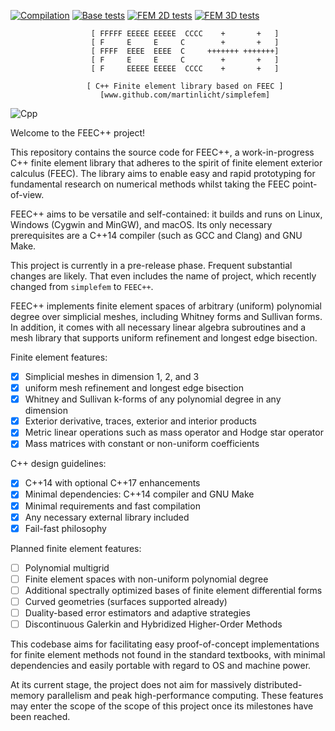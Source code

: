 [![Compilation](https://github.com/martinlicht/simplefem/actions/workflows/main.yml/badge.svg)](https://github.com/martinlicht/simplefem/actions/workflows/main.yml)
[![Base tests](https://github.com/martinlicht/simplefem/actions/workflows/unittests.yml/badge.svg)](https://github.com/martinlicht/simplefem/actions/workflows/unittests.yml)
[![FEM 2D tests](https://github.com/martinlicht/simplefem/actions/workflows/unittests_comp.yml/badge.svg)](https://github.com/martinlicht/simplefem/actions/workflows/unittests_comp.yml)
[![FEM 3D tests](https://github.com/martinlicht/simplefem/actions/workflows/unittests_3D.yml/badge.svg)](https://github.com/martinlicht/simplefem/actions/workflows/unittests_3D.yml)

```
                  [ FFFFF EEEEE EEEEE  CCCC    +       +   ]
                  [ F     E     E     C        +       +   ]
                  [ FFFF  EEEE  EEEE  C     +++++++ +++++++]
                  [ F     E     E     C        +       +   ]
                  [ F     EEEEE EEEEE  CCCC    +       +   ]

                 [ C++ Finite element library based on FEEC ]
                    [www.github.com/martinlicht/simplefem]
```

![Cpp](https://img.shields.io/badge/-C++14-deepskyblue?logo=c%2B%2B&style=flat-square)

Welcome to the FEEC++ project!

This repository contains the source code for FEEC++, a work-in-progress C++ finite element library that adheres to the spirit of finite element exterior calculus (FEEC). The library aims to enable easy and rapid prototyping for fundamental research on numerical methods whilst taking the FEEC point-of-view. 

FEEC++ aims to be versatile and self-contained: it builds and runs on Linux, Windows (Cygwin and MinGW), and macOS.
Its only necessary prerequisites are a C++14 compiler (such as GCC and Clang) and GNU Make.

This project is currently in a pre-release phase. Frequent substantial changes are likely. 
That even includes the name of project, which recently changed from `simplefem` to `FEEC++`.

FEEC++ implements finite element spaces of arbitrary (uniform) polynomial degree over simplicial meshes, including Whitney forms and Sullivan forms.
In addition, it comes with all necessary linear algebra subroutines and a mesh library that supports uniform refinement and longest edge bisection.

Finite element features:

- [x] Simplicial meshes in dimension 1, 2, and 3
- [x] uniform mesh refinement and longest edge bisection
- [x] Whitney and Sullivan k-forms of any polynomial degree in any dimension
- [x] Exterior derivative, traces, exterior and interior products
- [x] Metric linear operations such as mass operator and Hodge star operator
- [x] Mass matrices with constant or non-uniform coefficients

C++ design guidelines:

- [x] C++14 with optional C++17 enhancements
- [x] Minimal dependencies: C++14 compiler and GNU Make
- [x] Minimal requirements and fast compilation
- [x] Any necessary external library included
- [x] Fail-fast philosophy

Planned finite element features:

- [ ] Polynomial multigrid
- [ ] Finite element spaces with non-uniform polynomial degree
- [ ] Additional spectrally optimized bases of finite element differential forms
- [ ] Curved geometries (surfaces supported already)
- [ ] Duality-based error estimators and adaptive strategies
- [ ] Discontinuous Galerkin and Hybridized Higher-Order Methods

This codebase aims for facilitating easy proof-of-concept implementations for finite element methods not found in the standard textbooks, with minimal dependencies and easily portable with regard to OS and machine power. 

At its current stage, the project does not aim for massively distributed-memory parallelism and peak high-performance computing. These features may enter the scope of the scope of this project once its milestones have been reached. 



